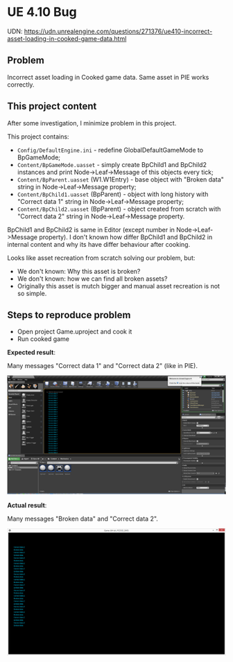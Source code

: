 ﻿# UE 4.10 Bug

UDN: https://udn.unrealengine.com/questions/271376/ue410-incorrect-asset-loading-in-cooked-game-data.html

## Problem

Incorrect asset loading in Cooked game data. Same asset in PIE works correctly.

## This project content

After some investigation, I minimize problem in this project.

This project contains:

 * ```Config/DefaultEngine.ini``` - redefine GlobalDefaultGameMode to BpGameMode;
 * ```Content/BpGameMode.uasset``` - simply create BpChild1 and BpChild2 instances and print Node->Leaf->Message of this objects every tick;
 * ```Content/BpParent.uasset``` (W1.W1Entry) - base object with "Broken data" string in Node->Leaf->Message property;
 * ```Content/BpChild1.uasset``` (BpParent) - object with long history with "Correct data 1" string in Node->Leaf->Message property;
 * ```Content/BpChild2.uasset``` (BpParent) - object created from scratch with "Correct data 2" string in Node->Leaf->Message property.

BpChild1 and BpChild2 is same in Editor (except number in Node->Leaf->Message property). I don't known how differ BpChild1 and BpChild2 in internal content and why its have differ behaviour after cooking.

Looks like asset recreation from scratch solving our problem, but:

 * We don't known: Why this asset is broken?
 * We don't known: how we can find all broken assets?
 * Originally this asset is mutch bigger and manual asset recreation is not so simple.

## Steps to reproduce problem

 * Open project Game.uproject and cook it
 * Run cooked game
 
**Expected result**:

Many messages "Correct data 1" and "Correct data 2" (like in PIE).

![Screenshot](ScreenShot.Editor.png)

**Actual result**:

Many messages "Broken data" and "Correct data 2".

![Screenshot](ScreenShot.Cooked.png)